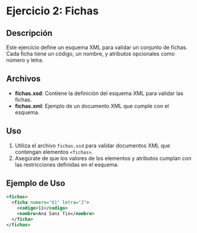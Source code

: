 # Ejercicio 2: Fichas

## Descripción
Este ejercicio define un esquema XML para validar un conjunto de fichas. Cada ficha tiene un código, un nombre, y atributos opcionales como número y letra.

## Archivos
- **fichas.xsd**: Contiene la definición del esquema XML para validar las fichas.
- **fichas.xml**: Ejemplo de un documento XML que cumple con el esquema.

## Uso
1. Utiliza el archivo `fichas.xsd` para validar documentos XML que contengan elementos `<fichas>`.
2. Asegúrate de que los valores de los elementos y atributos cumplan con las restricciones definidas en el esquema.

## Ejemplo de Uso
```xml
<fichas>
  <ficha numero="01" letra="Z">
    <codigo>11</codigo>
    <nombre>Ana Sanz Tin</nombre>
  </ficha>
</fichas>
```
